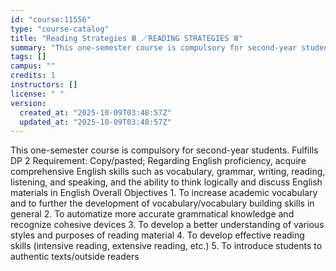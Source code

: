 ```yaml
---
id: "course:11556"
type: "course-catalog"
title: "Reading Strategies Ⅲ ／READING STRATEGIES Ⅲ"
summary: "This one-semester course is compulsory for second-year students. Fulfills DP 2 Requirement: Copy/pasted; Regarding Engli…"
tags: []
campus: ""
credits: 1
instructors: []
license: " "
version:
  created_at: "2025-10-09T03:48:57Z"
  updated_at: "2025-10-09T03:48:57Z"
---
```


This one-semester course is compulsory for second-year students. Fulfills DP 2 Requirement: Copy/pasted; Regarding English proficiency, acquire comprehensive English skills such as vocabulary, grammar, writing, reading, listening, and speaking, and the ability to think logically and discuss English materials in English Overall Objectives 1. To increase academic vocabulary and to further the development of vocabulary/vocabulary building skills in general 2. To automatize more accurate grammatical knowledge and recognize cohesive devices 3. To develop a better understanding of various styles and purposes of reading material 4. To develop effective reading skills (intensive reading, extensive reading, etc.) 5. To introduce students to authentic texts/outside readers
